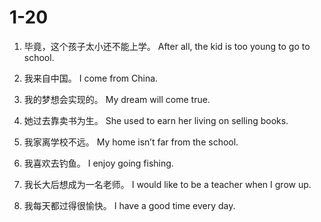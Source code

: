 # 1-20

1. 毕竟，这个孩子太小还不能上学。
After all, the kid is too young to go to school. 

2. 我来自中国。
I come from China. 

3. 我的梦想会实现的。
My dream will come true. 

4. 她过去靠卖书为生。
She used to earn her living on selling books. 

5. 我家离学校不远。
My home isn’t far from the school. 

6. 我喜欢去钓鱼。
I enjoy going fishing. 

7. 我长大后想成为一名老师。
I would like to be a teacher when I grow up. 

8. 我每天都过得很愉快。
I have a good time every day.